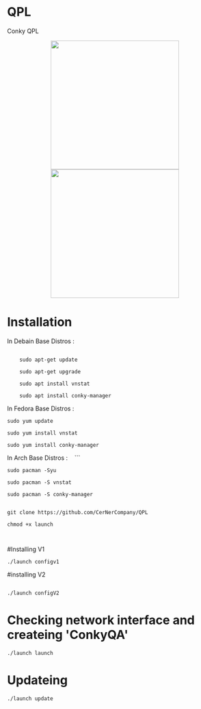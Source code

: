 # QPL
Conky QPL

<div align="center"><a href="QPL Version 1"><img src="http://s9.picofile.com/file/8326270942/DeepinScreenshot_20180513230716.png" width="300"></a></div>






<div align="center"><a href="QPL Version 2"><img src="http://s9.picofile.com/file/8326382100/DeepinScreenshot_20180515000953.png
" width="300"></a></div>


# Installation


In Debain Base Distros :
```

    sudo apt-get update 
 
    sudo apt-get upgrade

    sudo apt install vnstat 

    sudo apt install conky-manager

 ```
In Fedora Base Distros :

    sudo yum update

    sudo yum install vnstat

    sudo yum install conky-manager


In Arch Base Distros :
    ```
    
    sudo pacman -Syu

    sudo pacman -S vnstat

    sudo pacman -S conky-manager

 ```

git clone https://github.com/CerNerCompany/QPL
 
 chmod +x launch
 
  
```

#Installing V1 

```
./launch configv1

```

#installing V2 

```

./launch configV2

```



 # Checking network interface and createing 'ConkyQA'
 ```
 ./launch launch
 
 ```

# Updateing 

``` 
./launch update

```
